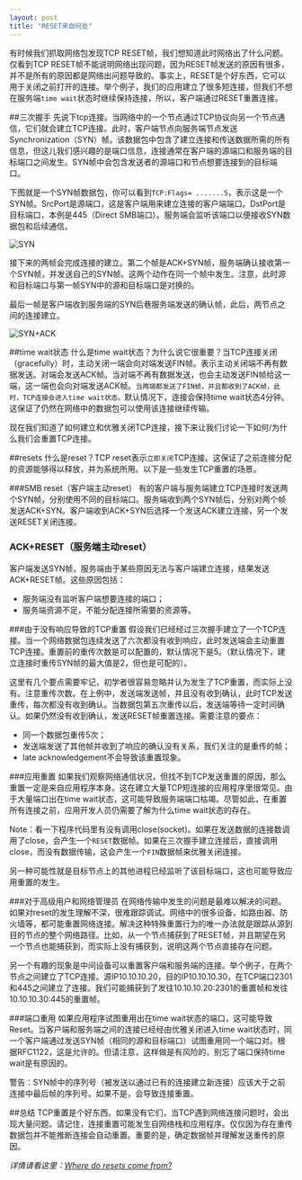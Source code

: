 ```yaml
---
layout: post
title: "RESET来自何处"
---
```


有时候我们抓取网络包发现TCP RESET帧，我们想知道此时网络出了什么问题。仅看到TCP RESET帧不能说明网络出现问题，因为RESET帧发送的原因有很多，并不是所有的原因都是网络出问题导致的。事实上，RESET是个好东西，它可以用于关闭之前打开的连接。举个例子，我们的应用建立了很多短连接，但我们不想在服务端`time wait`状态时继续保持连接，所以，客户端通过RESET重置连接。

##三次握手
先说下tcp连接。当网络中的一个节点通过TCP协议向另一个节点通信，它们就会建立TCP连接。此时，客户端节点向服务端节点发送Synchronization（SYN）帧。该数据包中包含了建立连接和传送数据所需的所有信息，但这儿我们感兴趣的是端口信息，连接通常在客户端的源端口和服务端的目标端口之间发生。SYN帧中会包含发送者的源端口和节点想要连接到的目标端口。

下图就是一个SYN帧数据包，你可以看到`TCP:Flags= .......S`，表示这是一个SYN帧。SrcPort是源端口，这是客户端用来建立连接的客户端端口。DstPort是目标端口，本例是445（Direct SMB端口）。服务端会监听该端口以便接收SYN数据包和后续通信。

![SYN](http://blogs.technet.com/blogfiles/networking/WindowsLiveWriter/WheredoresetscomefromNothestorkdoesnotb_E611/image_2.png)

接下来的两帧会完成连接的建立。第二个帧是ACK+SYN帧，服务端确认接收第一个SYN帧，并发送自己的SYN帧。这两个动作在同一个帧中发生。注意，此时源和目标端口与第一帧SYN中的源和目标端口是对换的。

最后一帧是客户端收到服务端的SYN后巷服务端发送的确认帧，此后，两节点之间的连接建立。

![SYN+ACK](http://blogs.technet.com/blogfiles/networking/WindowsLiveWriter/WheredoresetscomefromNothestorkdoesnotb_E611/image_4.png)

##time wait状态
什么是time wait状态？为什么说它很重要？当TCP连接关闭（gracefully）时，主动关闭一端会向对端发送FIN帧。表示主动关闭端不再有数据发送。对端会发送ACK帧。当对端不再有数据发送，也会主动发送FIN帧给这一端，这一端也会向对端发送ACK帧。`当两端都发送了FIN帧，并且都收到了ACK帧，此时，TCP连接会进入time wait状态。`默认情况下，连接会保持time wait状态4分钟。这保证了仍然在网络中的数据包可以使用该连接继续传输。

现在我们知道了如何建立和优雅关闭TCP连接，接下来让我们讨论一下如何/为什么我们会重置TCP连接。

##resets
什么是reset？TCP reset表示`立即关闭`TCP连接。这保证了之前连接分配的资源能够得以释放，并为系统所用。以下是一些发生TCP重置的场景。

###SMB reset（客户端主动reset）
有的客户端与服务端建立TCP连接时发送两个SYN帧，分别使用不同的目标端口。服务端收到两个SYN帧后，分别对两个帧发送ACK+SYN。客户端收到ACK+SYN后选择一个发送ACK建立连接，另一个发送RESET关闭连接。

### ACK+RESET（服务端主动reset）
客户端发送SYN帧，服务端由于某些原因无法与客户端建立连接，结果发送ACK+RESET帧。这些原因包括：

 - 服务端没有监听客户端想要连接的端口；
 - 服务端资源不足，不能分配连接所需要的资源等。

###由于没有响应导致的TCP重置
假设我们已经经过三次握手建立了一个TCP连接。当一个网络数据包连续发送了六次都没有收到响应，此时发送端会主动重置TCP连接。重置前的重传次数是可以配置的，默认情况下是5。（默认情况下，建立连接时重传SYN帧的最大值是2，但也是可配的）。

这里有几个要点需要牢记，初学者很容易忽略并认为发生了TCP重置，而实际上没有。注意重传次数。在上例中，发送端发送帧，并且没有收到确认，此时TCP发送重传，每次都没有收到确认。当数据包第五次重传以后，发送端等待一定时间确认。如果仍然没有收到确认，发送RESET帧重置连接。需要注意的要点：

 - 同一个数据包重传5次；
 - 发送端发送了其他帧并收到了响应的确认没有关系，我们关注的是重传的帧；
 - late acknowledgement不会导致该重置现象。

###应用重置
如果我们观察网络通信状况，但找不到TCP发送重置的原因，那么重置一定是来自应用程序本身。这在建立大量TCP短连接的应用程序里很常见。由于大量端口出在time wait状态，这可能导致服务端端口枯竭。尽管如此，在重置所有连接之前，应用开发人员仍需要了解为什么time wait状态的存在。

Note：看一下程序代码里有没有调用close(socket)。如果在发送数据的连接数调用了close，会产生一个`RESET`数据帧。如果在三次握手建立连接后，直接调用close，而没有数据传输，这会产生一个`FIN`数据帧来优雅关闭连接。

另一种可能性就是目标节点上的其他进程已经监听了该目标端口，这也可能导致应用重置的发生。

###对于高级用户和网络管理员
在网络传输中发生的问题是最难以解决的问题。如果对reset的发生理解不深，很难跟踪调试。网络中的很多设备，如路由器、防火墙等，都可能重置网络连接。解决这种特殊重置行为的唯一办法就是跟踪从源到目的节点的整个网络路径。比如，从一个节点捕获到了RESET帧，并且期望在另一个节点也能捕获到，而实际上没有捕获到，说明这两个节点直接存在问题。

另一个有趣的现象是中间设备可以重置客户端和服务端的连接。举个例子，在两个节点之间建立了TCP连接。源IP10.10.10.20，目的IP10.10.10.30，在TCP端口2301和445之间建立了连接。我们可能捕获到了发往10.10.10.20:2301的重置帧和发往10.10.10.30:445的重置帧。

###端口重用
如果应用程序试图重用出在time wait状态的端口，这可能导致Reset。当客户端和服务端之间的连接已经经由优雅关闭进入time wait状态时，同一个客户端通过发送SYN帧（相同的源和目标端口）试图重用同一个端口对。根据RFC1122，这是允许的。但请注意，这样做是有风险的，别忘了端口保持time wait是有原因的。

警告：SYN帧中的序列号（被发送以通过已有的连接建立新连接）应该大于之前连接中最后帧的序列号。如果不是，会导致连接重置。

##总结
TCP重置是个好东西。如果没有它们，当TCP遇到网络连接问题时，会出现大量问题。请记住，连接重置可能发生自网络栈和应用程序。仅仅因为存在重传数据包并不能推断连接会自动重置。重要的是，确定数据帧并理解发送重传的原因。

*详情请看这里：[Where do resets come from?](http://blogs.technet.com/b/networking/archive/2009/08/12/where-do-resets-come-from-no-the-stork-does-not-bring-them.aspx)*

